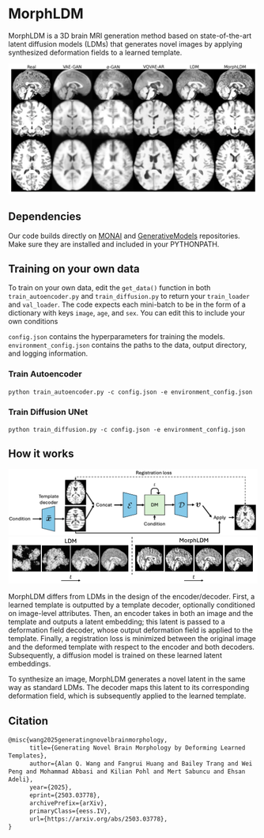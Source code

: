 # MorphLDM
MorphLDM is a 3D brain MRI generation method based on state-of-the-art latent diffusion models (LDMs) that generates novel images by applying synthesized deformation fields to a learned template.

![samples](samples.png)

## Dependencies
Our code builds directly on [MONAI](https://github.com/Project-MONAI/MONAI/tree/dev) and [GenerativeModels](https://github.com/Project-MONAI/GenerativeModels) repositories.
Make sure they are installed and included in your PYTHONPATH.

## Training on your own data
To train on your own data, edit the `get_data()` function in both `train_autoencoder.py` and `train_diffusion.py` to return your `train_loader` and `val_loader`.
The code expects each mini-batch to be in the form of a dictionary with keys `image`, `age`, and `sex`.
You can edit this to include your own conditions

`config.json` contains the hyperparameters for training the models.
`environment_config.json` contains the paths to the data, output directory, and logging information.

### Train Autoencoder
`python train_autoencoder.py -c config.json -e environment_config.json`

### Train Diffusion UNet
`python train_diffusion.py -c config.json -e environment_config.json`

## How it works
![arch](figures/arch.png)
![denoising](figures/denoising.png)

MorphLDM differs from LDMs in the design of the encoder/decoder. 
First, a learned template is outputted by a template decoder, optionally conditioned on image-level attributes. 
Then, an encoder takes in both an image and the template and outputs a latent embedding; this latent is passed to a deformation field decoder, whose output deformation field is applied to the template. 
Finally, a registration loss is minimized between the original image and the deformed template with respect to the encoder and both decoders. 
Subsequently, a diffusion model is trained on these learned latent embeddings.

To synthesize an image, MorphLDM generates a novel latent in the same way as standard LDMs. 
The decoder maps this latent to its corresponding deformation field, which is subsequently applied to the learned template.

## Citation
```
@misc{wang2025generatingnovelbrainmorphology,
      title={Generating Novel Brain Morphology by Deforming Learned Templates}, 
      author={Alan Q. Wang and Fangrui Huang and Bailey Trang and Wei Peng and Mohammad Abbasi and Kilian Pohl and Mert Sabuncu and Ehsan Adeli},
      year={2025},
      eprint={2503.03778},
      archivePrefix={arXiv},
      primaryClass={eess.IV},
      url={https://arxiv.org/abs/2503.03778}, 
}
```
